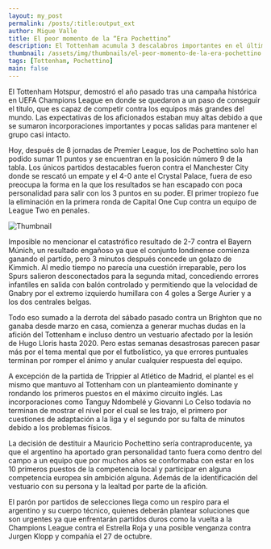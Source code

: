 ```yaml
---
layout: my_post
permalink: /posts/:title:output_ext
author: Migue Valle
title: El peor momento de la “Era Pochettino”
description: El Tottenham acumula 3 descalabros importantes en el último mes que llenan de dudas a los aficionados.
thumbnail: /assets/img/thumbnails/el-peor-momento-de-la-era-pochettino.jpeg
tags: [Tottenham, Pochettino]
main: false
---
```


El Tottenham Hotspur, demostró el año pasado tras una campaña histórica en UEFA Champions League en donde se quedaron a un paso de conseguir el título, que es capaz de competir contra los equipos más grandes del mundo. Las expectativas de los aficionados estaban muy altas debido a que se sumaron incorporaciones importantes y pocas salidas para mantener el grupo casi intacto. 

Hoy, después de 8 jornadas de Premier League, los de Pochettino solo han podido sumar 11 puntos y se encuentran en la posición número 9 de la tabla. Los únicos partidos destacables fueron contra el Manchester City donde se rescató un empate y el 4-0 ante el Crystal Palace, fuera de eso preocupa la forma en la que los resultados se han escapado con poca personalidad para salir con los 3 puntos en su poder. El primer tropiezo fue la eliminación en la primera ronda de Capital One Cup contra un equipo de League Two en penales.

<img src="{{page.thumbnail}}" alt="Thumbnail" class="img-thumbnail blog-image box-shadow">

Imposible no mencionar el catastrófico resultado de 2-7 contra el Bayern Múnich, un resultado engañoso ya que el conjunto londinense comienza ganando el partido, pero 3 minutos después concede un golazo de Kimmich. Al medio tiempo no parecía una cuestión irreparable, pero los Spurs salieron desconectados para la segunda mitad, concediendo errores infantiles en salida con balón controlado y permitiendo que la velocidad de Gnabry por el extremo izquierdo humillara con 4 goles a Serge Aurier y a los dos centrales belgas. 

Todo eso sumado a la derrota del sábado pasado contra un Brighton que no ganaba desde marzo en casa, comienza a generar muchas dudas en la afición del Tottenham e incluso dentro un vestuario afectado por la lesión de Hugo Lloris hasta 2020. Pero estas semanas desastrosas parecen pasar más por el tema mental que por el futbolístico, ya que errores puntuales terminan por romper el ánimo y anular cualquier respuesta del equipo.

A excepción de la partida de Trippier al Atlético de Madrid, el plantel es el mismo que mantuvo al Tottenham con un planteamiento dominante y rondando los primeros puestos en el máximo circuito inglés. Las incorporaciones como Tanguy Ndombelé y Giovanni Lo Celso todavía no terminan de mostrar el nivel por el cual se les trajo, el primero por cuestiones de adaptación a la liga y el segundo por su falta de minutos debido a los problemas físicos. 

La decisión de destituir a Mauricio Pochettino sería contraproducente, ya que el argentino ha aportado gran personalidad tanto fuera como dentro del campo a un equipo que por muchos años se conformaba con estar en los 10 primeros puestos de la competencia local y participar en alguna competencia europea sin ambición alguna. Además de la identificación del vestuario con su persona y la lealtad por parte de la afición.

El parón por partidos de selecciones llega como un respiro para el argentino y su cuerpo técnico, quienes deberán plantear soluciones que son urgentes ya que enfrentarán partidos duros como la vuelta a la Champions League contra el Estrella Roja y una posible venganza contra Jurgen Klopp y compañía el 27 de octubre.